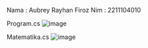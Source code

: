 Nama : Aubrey Rayhan Firoz
Nim  : 2211104010

Program.cs
![image](https://github.com/user-attachments/assets/aae6ec22-8eac-4d44-a845-8b688b42752c)

Matematika.cs
![image](https://github.com/user-attachments/assets/a020dc3d-f5ba-415f-accd-7fb618b40a01)



